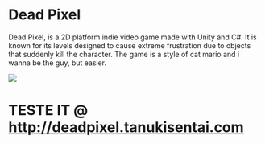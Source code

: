 # Dead Pixel
Dead Pixel, is a 2D platform indie video game made with Unity and C#. It is known for its levels designed to cause extreme frustration due to objects that suddenly kill the character. The game is a style of cat mario and i wanna be the guy, but easier.

<img src="https://github.com/gutogonn/dead-pixel/blob/master/1.PNG">

# TESTE IT @ http://deadpixel.tanukisentai.com
